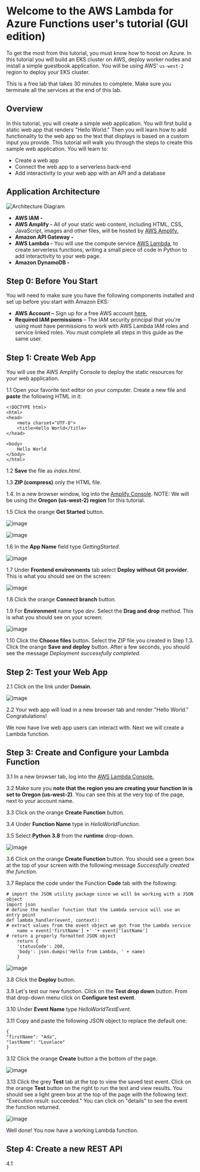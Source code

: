 # Welcome to the AWS Lambda for Azure Functions user's tutorial (GUI edition)

To get the most from this tutorial, you must know how to hoost  on Azure. In this tutorial you will build an EKS cluster on AWS, deploy worker nodes and install a simple guestbook application. You will be using AWS' `us-west-2` region to deploy your EKS cluster. 

This is a free lab that takes 30 minutes to complete. Make sure you terminate all the services at the end of this lab. 

## Overview

In this tutorial, you will create a simple web application. You will first build a static web app that renders "Hello World." Then you will learn how to add functionality to the web app so the text that displays is based on a custom input you provide.
This tutorial will walk you through the steps to create this sample web application. You will learn to:
- Create a web app
- Connect the web app to a serverless back-end
- Add interactivity to your web app with an API and a database

## Application Architecture

![Architecture Diagram](./screenshots/001.PNG)

- **AWS IAM -** 
- **AWS Amplify -** All of your static web content, including HTML, CSS, JavaScript, images and other files, will be hosted by [AWS Amplify.](https://docs.aws.amazon.com/amplify/latest/userguide/welcome.html)
- **Amazon API Gateway -**
- **AWS Lambda -** You will use the compute service [AWS Lambda](https://docs.aws.amazon.com/lambda/latest/dg/welcome.html), to create serverless functions, writing a small piece of code in Python to add interactivity to your web page.
- **Amazon DynamoDB -**


## **Step 0: Before You Start**

You will need to make sure you have the following components installed and set up before you start with Amazon EKS:

- **AWS Account –** Sign up for a free AWS account [here.](https://aws.amazon.com/premiumsupport/knowledge-center/create-and-activate-aws-account/)
- **Required IAM permissions** – The IAM security principal that you're using must have permissions to work with AWS Lambda IAM roles and service linked roles. You must complete all steps in this guide as the same user.
  
## **Step 1: Create Web App**
You will use the AWS Amplify Console to deploy the static resources for your web application.

1.1 Open your favorite text editor on your computer. Create a new file and **paste** the following HTML in it:

~~~
<!DOCTYPE html>
<html>
<head>
    <meta charset="UTF-8">
    <title>Hello World</title>
</head>

<body>
    Hello World
</body>
</html>
~~~

1.2 **Save** the file as *index.html*.

1.3 **ZIP (compress)** only the HTML file.

1.4. In a new browser window, log into the [Amplify Console](https://us-west-2.console.aws.amazon.com/amplify/home). NOTE: We will be using the **Oregon (us-west-2) region** for this tutorial.

1.5 Click the orange **Get Started** button.

![image](./screenshots/002.PNG)

![image](./screenshots/003.PNG)

1.6 In the **App Name** field type *GettingStarted*.

![image](./screenshots/004.PNG)

1.7 Under **Frontend environments** tab select **Deploy without Git provider**. This is what you should see on the screen:

![image](./screenshots/005.PNG)

1.8 Click the orange **Connect branch** button.

1.9 For **Environment** name type *dev*. Select the **Drag and drop** method. This is what you should see on your screen:

![image](./screenshots/006.PNG)

1.10 Click the **Choose files** button. Select the ZIP file you created in Step 1.3. Click the orange **Save and deploy** button. After a few seconds, you should see the message *Deployment successfully completed*.

## **Step 2: Test your Web App**

2.1 Click on the link under **Domain**.

![image](./screenshots/007.PNG)

2.2 Your web app will load in a new browser tab and render "Hello World." Congratulations!

We now have live web app users can interact with. Next we will create a Lambda function.

## **Step 3: Create and Configure your Lambda Function**

3.1 In a new browser tab, log into the [AWS Lambda Console.](https://console.aws.amazon.com/lambda/)

3.2 Make sure you **note that the region you are creating your function in is set to Oregon (us-west-2)**. You can see this at the very top of the page, next to your account name.

3.3 Click on the orange **Create Function** button.

3.4 Under **Function Name** type in *HelloWorldFunction*.

3.5 Select **Python 3.8** from the **runtime** drop-down.

![image](./screenshots/008.PNG)

3.6 Click on the orange **Create Function** button. You should see a green box at the top of your screen with the following message *Successfully created the function.*

3.7 Replace the code under the Function **Code** tab with the following:

~~~
# import the JSON utility package since we will be working with a JSON object
import json
# define the handler function that the Lambda service will use an entry point
def lambda_handler(event, context):
# extract values from the event object we got from the Lambda service
    name = event['firstName'] +' '+ event['lastName']
# return a properly formatted JSON object
    return {
    'statusCode': 200,
    'body': json.dumps('Hello from Lambda, ' + name)
    }
~~~

![image](./screenshots/009.PNG)

3.8 Click the **Deploy** button.

3.9 Let's test our new function. Click on the **Test drop down** button. From that drop-down menu click on **Configure test event**.

3.10 Under **Event Name** type *HelloWorldTestEvent*.

3.11 Copy and paste the following JSON object to replace the default one:

~~~
{
"firstName": "Ada",
"lastName": "Lovelace"
}
~~~

3.12 Click the orange **Create** button a the bottom of the page.

![image](./screenshots/010.PNG)

3.13 Click the grey **Test** tab at the top to view the saved test event. Click on the orange **Test** button on the right to run the test and view results. You should see a light green box at the top of the page with the following text: "Execution result: succeeded." You can click on "details" to see the event the function returned.

![image](./screenshots/011.PNG)

Well done! You now have a working Lambda function.

## **Step 4: Create a new REST API**

4.1
